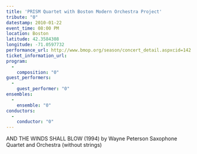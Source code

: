 ```yaml
---
title: 'PRISM Quartet with Boston Modern Orchestra Project'
tribute: "0"
datestamp: 2010-01-22
event_time: 08:00 PM
location: Boston
latitude: 42.3584308
longitude: -71.0597732
performance_url: http://www.bmop.org/season/concert_detail.aspxcid=142.html
ticket_information_url: 
program: 
  -
    composition: "0"
guest_performers: 
  -
    guest_performer: "0"
ensembles: 
  -
    ensemble: "0"
conductors: 
  -
    conductor: "0"
---
```

AND THE WINDS SHALL BLOW (1994) by Wayne Peterson
Saxophone Quartet and Orchestra (without strings)